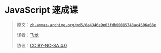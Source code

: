 # JavaScript 速成课

> 原文：[`zh.annas-archive.org/md5/6a4346e9e03fdb00885748ac4606a68e`](https://zh.annas-archive.org/md5/6a4346e9e03fdb00885748ac4606a68e)
> 
> 译者：[飞龙](https://github.com/wizardforcel)
> 
> 协议：[CC BY-NC-SA 4.0](http://creativecommons.org/licenses/by-nc-sa/4.0/)